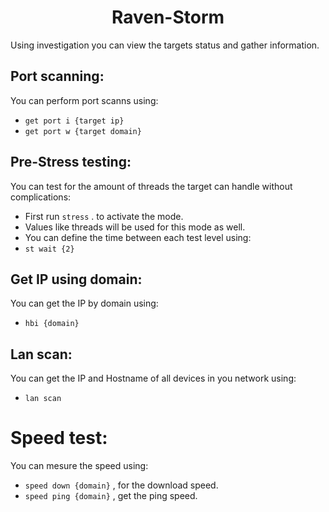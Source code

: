 # <center>Raven-Storm</center>

Using investigation you can view the targets status and gather information.

## Port scanning:
You can perform port scanns using:
- ```get port i {target ip}```
- ```get port w {target domain}```

## Pre-Stress testing:
You can test for the amount of threads the target can handle without complications:
- First run ```stress``` . to activate the mode.
- Values like threads will be used for this mode as well.
- You can define the time between each test level using:
- ```st wait {2}```

## Get IP using domain:
You can get the IP by domain using:
- ```hbi {domain}```

## Lan scan:
You can get the IP and Hostname of all devices in you network using:
- ```lan scan```

# Speed test:
You can mesure the speed using:
- ```speed down {domain}``` , for the download speed.
- ```speed ping {domain}``` , get the ping speed.
